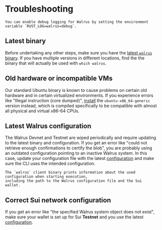 # Troubleshooting

```admonish tip title="Debug logging"
You can enable debug logging for Walrus by setting the environment variable `RUST_LOG=walrus=debug`.
```

## Latest binary

Before undertaking any other steps, make sure you have the [latest `walrus`
binary](./setup.md#installation). If you have multiple versions in different locations, find the
the binary that will actually be used with `which walrus`.

## Old hardware or incompatible VMs

Our standard Ubuntu binary is known to cause problems on certain old hardware and in certain
virtualized environments. If you experience errors like "Illegal instruction (core dumped)",
[install](./setup.md#installation) the `ubuntu-x86_64-generic` version instead, which is compiled
specifically to be compatible with almost all physical and virtual x86-64 CPUs.

## Latest Walrus configuration

The Walrus Devnet and Testnet are wiped periodically and require updating to the latest binary and
configuration. If you get an error like "could not retrieve enough confirmations to certify the
blob", you are probably using an outdated configuration pointing to an inactive Walrus system. In
this case, update your configuration file with the latest [configuration](./setup.md#configuration)
and make sure the CLI uses the intended configuration.

```admonish tip
The `walrus` client binary prints information about the used configuration when starting execution,
including the path to the Walrus configuration file and the Sui wallet.
```

## Correct Sui network configuration

If you get an error like "the specified Walrus system object does not exist", make sure your wallet
is set up for Sui **Testnet** and you use the latest [configuration](./setup.md#configuration).
